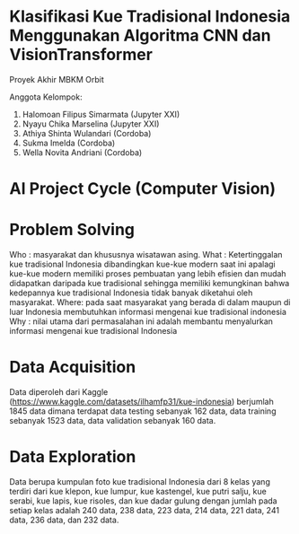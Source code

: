 # Klasifikasi Kue Tradisional Indonesia Menggunakan Algoritma CNN dan VisionTransformer
Proyek Akhir MBKM Orbit

Anggota Kelompok:

1. Halomoan Filipus Simarmata (Jupyter XXI)
2. Nyayu Chika Marselina (Jupyter XXI)
3. Athiya Shinta Wulandari (Cordoba)
4. Sukma Imelda (Cordoba)
5. Wella Novita Andriani (Cordoba)

# AI Project Cycle (Computer Vision)

# Problem Solving
Who : masyarakat dan khususnya wisatawan asing.
What : Ketertinggalan kue tradisional Indonesia dibandingkan kue-kue modern saat ini apalagi kue-kue modern memiliki proses pembuatan yang lebih efisien dan mudah didapatkan daripada kue tradisional sehingga memiliki kemungkinan bahwa kedepannya kue tradisional Indonesia tidak banyak diketahui oleh masyarakat.
Where: pada saat masyarakat yang berada di dalam maupun di luar Indonesia membutuhkan informasi mengenai kue tradisional indonesia
Why : nilai utama dari permasalahan ini adalah membantu menyalurkan informasi mengenai kue tradisional Indonesia

# Data Acquisition
Data diperoleh dari Kaggle (https://www.kaggle.com/datasets/ilhamfp31/kue-indonesia) berjumlah 1845 data dimana terdapat data testing sebanyak 162 data, data training sebanyak 1523 data, data validation sebanyak 160 data.

# Data Exploration
Data berupa kumpulan foto kue tradisional Indonesia dari 8 kelas yang terdiri dari kue klepon, kue lumpur, kue kastengel, kue putri salju, kue serabi, kue lapis, kue risoles, dan kue dadar gulung dengan jumlah pada setiap kelas adalah 240 data, 238 data, 223 data, 214 data, 221 data, 241 data, 236 data, dan 232 data.

